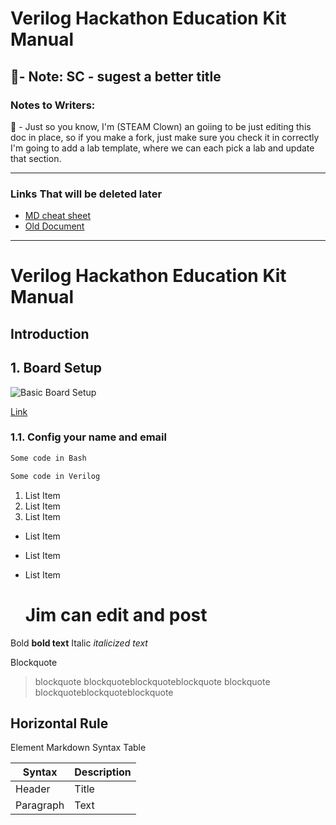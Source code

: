# Verilog Hackathon Education Kit Manual
 📝- Note: SC - sugest a better title
---
### Notes to Writers:
 📝 - Just so you know, I'm (STEAM Clown) an goiing to be just editing this doc in place, so if you make a fork, just make sure you check it in correctly
I'm going to add a lab template, where we can each pick a lab and update that section.  

---
### Links That will be deleted later
* [MD cheat sheet](https://www.markdownguide.org/cheat-sheet/)
* [Old Document](https://docs.google.com/document/d/1Z1MZMz6SOwn6kjaCy0DiFt3yNVrN_1zEZgmNQC1ft-Q/edit?usp=sharing)

---
# Verilog Hackathon Education Kit Manual

## Introduction

## 1. Board Setup

![Basic Board Setup](https://github.com/verilog-meetup/verilog-hackathon-education-kit-manual/blob/main/images/basic_board_setup_1.jpg)

[Link](https://github.com/verilog-meetup/verilog-hackathon-education-kit-manual/blob/main/images/basic_board_setup_1.jpg)

### 1.1. Config your name and email

```bash
Some code in Bash
```

```Verilog
Some code in Verilog
```

1. List Item
2. List Item
3. List Item

* List Item
* List Item
* List Item

  # Jim can edit and post

Bold	**bold text**
Italic	*italicized text*

Blockquote

> blockquote
> blockquoteblockquoteblockquote
> blockquote
> blockquoteblockquoteblockquote

Horizontal Rule
---


Element	Markdown Syntax
Table

| Syntax | Description |
| ----------- | ----------- |
| Header | Title |
| Paragraph | Text |

